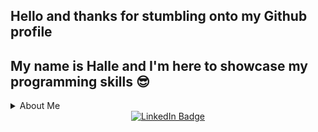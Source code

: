 ## Hello and thanks for stumbling onto my Github profile
## My name is Halle and I'm here to showcase my programming skills 😎
<details>

  <summary>About Me</summary>

  | Working On | Learning | Languages
  | -------- | -------- |----------
  | Creating Effective Data Visualizations   | Maching Learning Algorithms    | Python
  | Github Profile   | Data Mining   | R/R Studio
  </details>

<div id="badges" align = "center">
  <a href="https://www.linkedin.com/in/halle-fortune-6878071ba/">
    <img src="https://img.shields.io/badge/LinkedIn-blue?style=for-the-badge&logo=linkedin&logoColor=white" alt="LinkedIn Badge"/>
  </a>
</div>

<!--
**hfortune3/hfortune3** is a ✨ _special_ ✨ repository because its `README.md` (this file) appears on your GitHub profile.

Here are some ideas to get you started:

- 🔭 I’m currently working on ...
- 🌱 I’m currently learning ...
- 👯 I’m looking to collaborate on ...
- 🤔 I’m looking for help with ...
- 💬 Ask me about ...
- 📫 How to reach me: ...
- 😄 Pronouns: ...
- ⚡ Fun fact: ...
-->
